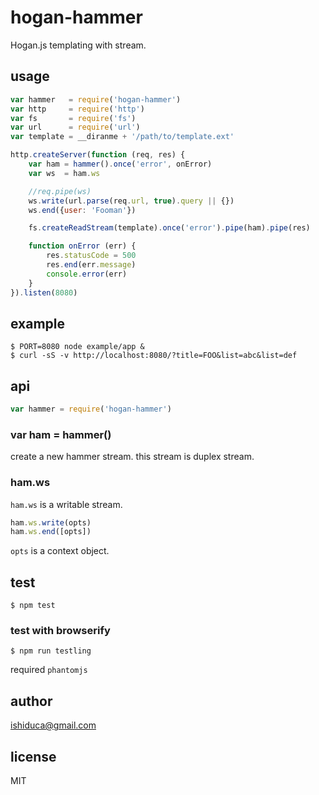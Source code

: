 # hogan-hammer

Hogan.js templating with stream.

## usage

```js
var hammer   = require('hogan-hammer')
var http     = require('http')
var fs       = require('fs')
var url      = require('url')
var template = __diranme + '/path/to/template.ext'

http.createServer(function (req, res) {
    var ham = hammer().once('error', onError)
    var ws  = ham.ws

    //req.pipe(ws)
    ws.write(url.parse(req.url, true).query || {})
    ws.end({user: 'Fooman'})

    fs.createReadStream(template).once('error').pipe(ham).pipe(res)

    function onError (err) {
        res.statusCode = 500
        res.end(err.message)
        console.error(err)
    }
}).listen(8080)
```

## example

```
$ PORT=8080 node example/app &
$ curl -sS -v http://localhost:8080/?title=FOO&list=abc&list=def
```

## api

```js
var hammer = require('hogan-hammer')
```

### var ham = hammer()

create a new hammer stream. this stream is duplex stream.

### ham.ws

`ham.ws` is a writable stream. 

```js
ham.ws.write(opts)
ham.ws.end([opts])
```

`opts` is a context object.

## test

```
$ npm test
```

### test with browserify

```
$ npm run testling
```

required `phantomjs`


## author

ishiduca@gmail.com

## license

MIT
